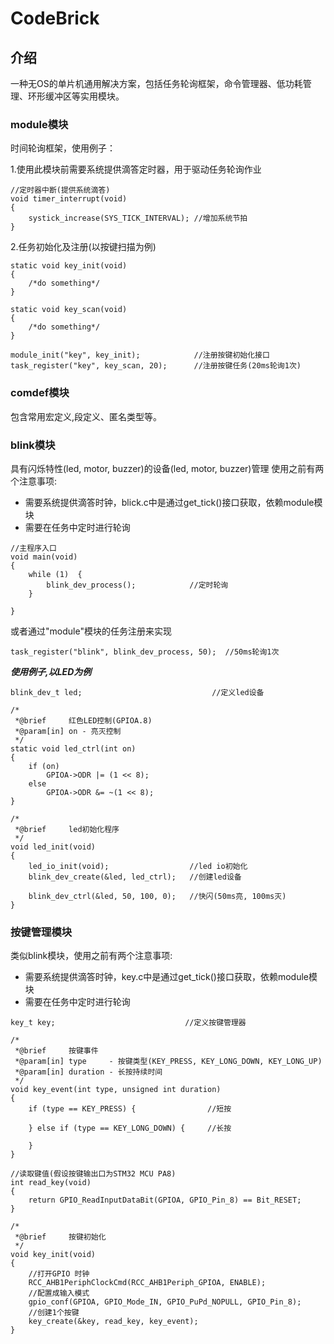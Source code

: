 # CodeBrick

## 介绍
一种无OS的单片机通用解决方案，包括任务轮询框架，命令管理器、低功耗管理、环形缓冲区等实用模块。

### module模块
  时间轮询框架，使用例子：
 
1.使用此模块前需要系统提供滴答定时器，用于驱动任务轮询作业

```
//定时器中断(提供系统滴答)
void timer_interrupt(void)
{
    systick_increase(SYS_TICK_INTERVAL); //增加系统节拍
}
```
2.任务初始化及注册(以按键扫描为例)

```
static void key_init(void)
{
    /*do something*/
}

static void key_scan(void)
{
    /*do something*/
}

module_init("key", key_init);            //注册按键初始化接口
task_register("key", key_scan, 20);      //注册按键任务(20ms轮询1次)
```


  
### comdef模块
包含常用宏定义,段定义、匿名类型等。

### blink模块
具有闪烁特性(led, motor, buzzer)的设备(led, motor, buzzer)管理
使用之前有两个注意事项:
- 需要系统提供滴答时钟，blick.c中是通过get_tick()接口获取，依赖module模块
- 需要在任务中定时进行轮询

```
//主程序入口
void main(void)
{
    while (1)  {
        blink_dev_process();            //定时轮询
    }
    
}
```
或者通过"module"模块的任务注册来实现

```
task_register("blink", blink_dev_process, 50);  //50ms轮询1次
```
***使用例子,以LED为例***
```
blink_dev_t led;                             //定义led设备

/*
 *@brief     红色LED控制(GPIOA.8)
 *@param[in] on - 亮灭控制
 */
static void led_ctrl(int on)
{
    if (on)
        GPIOA->ODR |= (1 << 8);
    else 
        GPIOA->ODR &= ~(1 << 8);
}

/*
 *@brief     led初始化程序
 */
void led_init(void)
{
    led_io_init(void);                  //led io初始化
    blink_dev_create(&led, led_ctrl);   //创建led设备
    
    blink_dev_ctrl(&led, 50, 100, 0);   //快闪(50ms亮, 100ms灭)
}
```


### 按键管理模块
类似blink模块，使用之前有两个注意事项:
- 需要系统提供滴答时钟，key.c中是通过get_tick()接口获取，依赖module模块
- 需要在任务中定时进行轮询

```
key_t key;                             //定义按键管理器

/*
 *@brief     按键事件
 *@param[in] type     - 按键类型(KEY_PRESS, KEY_LONG_DOWN, KEY_LONG_UP)  
 *@param[in] duration - 长按持续时间
 */
void key_event(int type, unsigned int duration)
{
	if (type == KEY_PRESS) {                //短按
		 
	} else if (type == KEY_LONG_DOWN) {     //长按
		
	}
} 

//读取键值(假设按键输出口为STM32 MCU PA8)
int read_key(void)
{
	return GPIO_ReadInputDataBit(GPIOA, GPIO_Pin_8) == Bit_RESET;
}

/*
 *@brief     按键初始化
 */
void key_init(void)
{
    //打开GPIO 时钟
    RCC_AHB1PeriphClockCmd(RCC_AHB1Periph_GPIOA, ENABLE);
	//配置成输入模式
    gpio_conf(GPIOA, GPIO_Mode_IN, GPIO_PuPd_NOPULL, GPIO_Pin_8); 
    //创建1个按键
    key_create(&key, read_key, key_event);  
}

```
